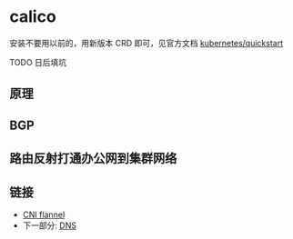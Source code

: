 # calico

安装不要用以前的，用新版本 CRD 即可，见官方文档 [kubernetes/quickstart](https://docs.tigera.io/calico/latest/getting-started/kubernetes/quickstart)

TODO 日后填坑

## 原理

## BGP

## 路由反射打通办公网到集群网络

## 链接

- [CNI flannel](04.06.md)
- 下一部分: [DNS](04.08.md)
